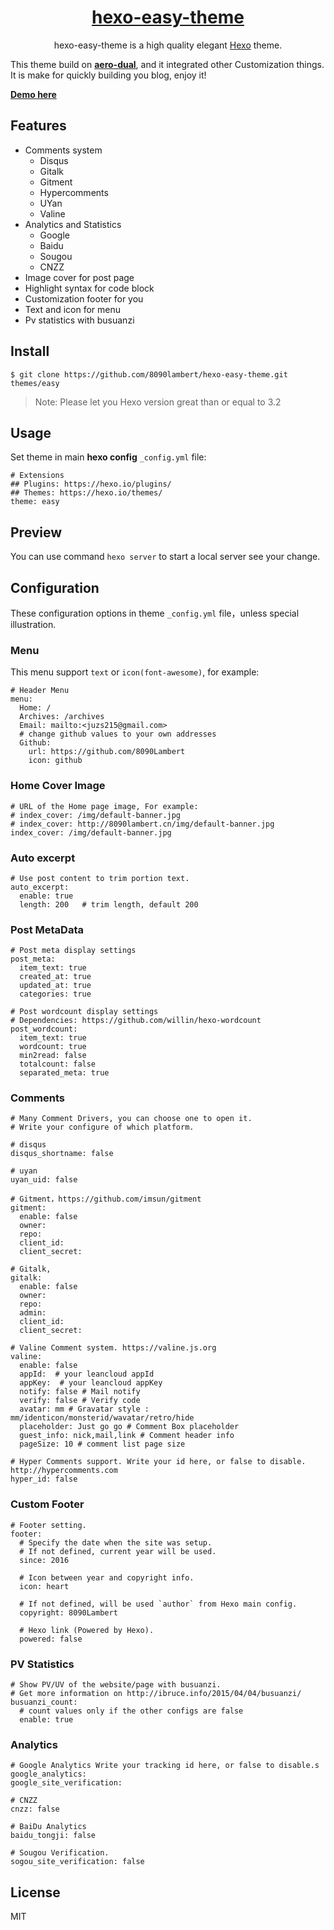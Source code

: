 <h1 align="center"><a href="https://github.com/8090lambert/hexo-easy-theme">hexo-easy-theme</a></h1>

<p align="center">hexo-easy-theme is a high quality elegant <a href="http://hexo.io">Hexo</a> theme.</p>
 
This theme build on **[aero-dual](https://github.com/levblanc/hexo-theme-aero-dual)**, and it integrated other Customization things. It is make for quickly building you blog, enjoy it!

**[Demo here](http://8090lambert.cn)**

## Features
- Comments system
    - Disqus
    - Gitalk
    - Gitment
    - Hypercomments
    - UYan
    - Valine
- Analytics and Statistics
    - Google
    - Baidu
    - Sougou
    - CNZZ
- Image cover for post page
- Highlight syntax for code block
- Customization footer for you
- Text and icon for menu
- Pv statistics with busuanzi

## Install
```
$ git clone https://github.com/8090lambert/hexo-easy-theme.git themes/easy
```
> Note: Please let you Hexo version great than or equal to 3.2

## Usage
Set theme in main **hexo config** `_config.yml` file:
```
# Extensions
## Plugins: https://hexo.io/plugins/
## Themes: https://hexo.io/themes/
theme: easy
```

## Preview
You can use command `hexo server` to start a local server see your change.

## Configuration
These configuration options in theme `_config.yml` file，unless special illustration.

### Menu
This menu support `text` or `icon(font-awesome)`, for example:
```
# Header Menu
menu:
  Home: /
  Archives: /archives
  Email: mailto:<juzs215@gmail.com>
  # change github values to your own addresses
  Github:
    url: https://github.com/8090Lambert
    icon: github
```

### Home Cover Image
```
# URL of the Home page image, For example:
# index_cover: /img/default-banner.jpg
# index_cover: http://8090lambert.cn/img/default-banner.jpg
index_cover: /img/default-banner.jpg
```

### Auto excerpt
```
# Use post content to trim portion text.
auto_excerpt:
  enable: true 
  length: 200   # trim length, default 200
```

### Post MetaData
```
# Post meta display settings
post_meta:
  item_text: true
  created_at: true
  updated_at: true
  categories: true

# Post wordcount display settings
# Dependencies: https://github.com/willin/hexo-wordcount
post_wordcount:
  item_text: true
  wordcount: true
  min2read: false
  totalcount: false
  separated_meta: true
```

### Comments
```
# Many Comment Drivers, you can choose one to open it.
# Write your configure of which platform.

# disqus
disqus_shortname: false

# uyan
uyan_uid: false

# Gitment，https://github.com/imsun/gitment
gitment:
  enable: false
  owner: 
  repo: 
  client_id: 
  client_secret: 

# Gitalk,
gitalk:
  enable: false
  owner: 
  repo: 
  admin: 
  client_id: 
  client_secret: 

# Valine Comment system. https://valine.js.org
valine:
  enable: false
  appId:  # your leancloud appId
  appKey:  # your leancloud appKey
  notify: false # Mail notify
  verify: false # Verify code
  avatar: mm # Gravatar style : mm/identicon/monsterid/wavatar/retro/hide
  placeholder: Just go go # Comment Box placeholder
  guest_info: nick,mail,link # Comment header info
  pageSize: 10 # comment list page size

# Hyper Comments support. Write your id here, or false to disable. http://hypercomments.com
hyper_id: false
```

### Custom Footer
```
# Footer setting.
footer:
  # Specify the date when the site was setup.
  # If not defined, current year will be used.
  since: 2016

  # Icon between year and copyright info.
  icon: heart

  # If not defined, will be used `author` from Hexo main config.
  copyright: 8090Lambert

  # Hexo link (Powered by Hexo).
  powered: false
```

### PV Statistics
```
# Show PV/UV of the website/page with busuanzi.
# Get more information on http://ibruce.info/2015/04/04/busuanzi/
busuanzi_count:
  # count values only if the other configs are false
  enable: true
```

### Analytics
```
# Google Analytics Write your tracking id here, or false to disable.s
google_analytics: 
google_site_verification: 

# CNZZ
cnzz: false

# BaiDu Analytics
baidu_tongji: false

# Sougou Verification.
sogou_site_verification: false
```

## License

MIT
